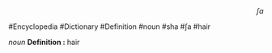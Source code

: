 
<div align="right"><i>ʃa</i></div>

#Encyclopedia #Dictionary #Definition #noun #sha #ʃa #hair

*noun*
**Definition :** hair